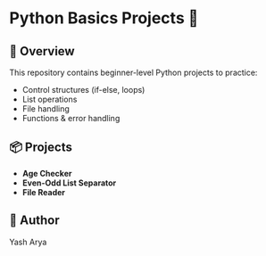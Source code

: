 # Python Basics Projects 🐍

## 📖 Overview
This repository contains beginner-level Python projects to practice:
- Control structures (if-else, loops)
- List operations
- File handling
- Functions & error handling

## 📦 Projects
- **Age Checker**
- **Even-Odd List Separator**
- **File Reader**

## 📌 Author
Yash Arya
